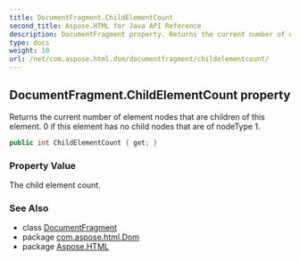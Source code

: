 ```yaml
---
title: DocumentFragment.ChildElementCount
second_title: Aspose.HTML for Java API Reference
description: DocumentFragment property. Returns the current number of element nodes that are children of this element. 0 if this element has no child nodes that are of nodeType 1
type: docs
weight: 10
url: /net/com.aspose.html.dom/documentfragment/childelementcount/
---
```

## DocumentFragment.ChildElementCount property

Returns the current number of element nodes that are children of this element. 0 if this element has no child nodes that are of nodeType 1.

```java
public int ChildElementCount { get; }
```

### Property Value

The child element count.

### See Also

* class [DocumentFragment](../)
* package [com.aspose.html.Dom](../../documentfragment/)
* package [Aspose.HTML](../../../)
